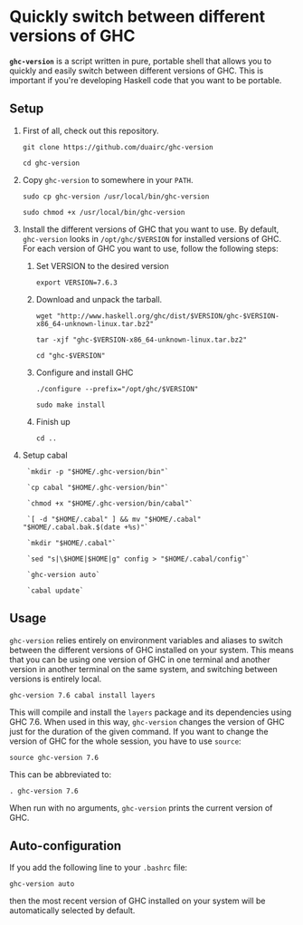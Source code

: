 # Quickly switch between different versions of GHC

**`ghc-version`** is a script written in pure, portable shell that allows you
to quickly and easily switch between different versions of GHC. This is
important if you're developing Haskell code that you want to be portable.

## Setup

1. First of all, check out this repository.

    `git clone https://github.com/duairc/ghc-version`

    `cd ghc-version`

2. Copy `ghc-version` to somewhere in your `PATH`.

    `sudo cp ghc-version /usr/local/bin/ghc-version`

    `sudo chmod +x /usr/local/bin/ghc-version`

3. Install the different versions of GHC that you want to use. By default,
    `ghc-version` looks in `/opt/ghc/$VERSION` for installed versions of GHC.
    For each version of GHC you want to use, follow the following steps:

    1. Set VERSION to the desired version

        `export VERSION=7.6.3`

    2. Download and unpack the tarball.

        `wget "http://www.haskell.org/ghc/dist/$VERSION/ghc-$VERSION-x86_64-unknown-linux.tar.bz2"`

        `tar -xjf "ghc-$VERSION-x86_64-unknown-linux.tar.bz2"`

        `cd "ghc-$VERSION"`

    3. Configure and install GHC

        `./configure --prefix="/opt/ghc/$VERSION"`

        `sudo make install`

    4. Finish up

        `cd ..`

4. Setup cabal

        `mkdir -p "$HOME/.ghc-version/bin"`

        `cp cabal "$HOME/.ghc-version/bin"`

        `chmod +x "$HOME/.ghc-version/bin/cabal"`

        `[ -d "$HOME/.cabal" ] && mv "$HOME/.cabal" "$HOME/.cabal.bak.$(date +%s)"`

        `mkdir "$HOME/.cabal"`

        `sed "s|\$HOME|$HOME|g" config > "$HOME/.cabal/config"`

        `ghc-version auto`

        `cabal update`

## Usage

`ghc-version` relies entirely on environment variables and aliases to switch
between the different versions of GHC installed on your system. This means
that you can be using one version of GHC in one terminal and another version
in another terminal on the same system, and switching between versions is
entirely local.

    ghc-version 7.6 cabal install layers

This will compile and install the `layers` package and its dependencies using
GHC 7.6. When used in this way, `ghc-version` changes the version of GHC just
for the duration of the given command. If you want to change the version of
GHC for the whole session, you have to use `source`:

    source ghc-version 7.6

This can be abbreviated to:

    . ghc-version 7.6

When run with no arguments, `ghc-version` prints the current version of GHC.

## Auto-configuration

If you add the following line to your `.bashrc` file:

    ghc-version auto

then the most recent version of GHC installed on your system will be
automatically selected by default.
